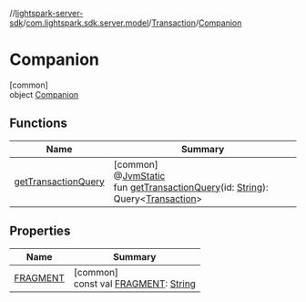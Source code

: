 //[lightspark-server-sdk](../../../../index.md)/[com.lightspark.sdk.server.model](../../index.md)/[Transaction](../index.md)/[Companion](index.md)

# Companion

[common]\
object [Companion](index.md)

## Functions

| Name | Summary |
|---|---|
| [getTransactionQuery](get-transaction-query.md) | [common]<br>@[JvmStatic](https://kotlinlang.org/api/latest/jvm/stdlib/kotlin.jvm/-jvm-static/index.html)<br>fun [getTransactionQuery](get-transaction-query.md)(id: [String](https://kotlinlang.org/api/latest/jvm/stdlib/kotlin/-string/index.html)): Query&lt;[Transaction](../index.md)&gt; |

## Properties

| Name | Summary |
|---|---|
| [FRAGMENT](-f-r-a-g-m-e-n-t.md) | [common]<br>const val [FRAGMENT](-f-r-a-g-m-e-n-t.md): [String](https://kotlinlang.org/api/latest/jvm/stdlib/kotlin/-string/index.html) |
